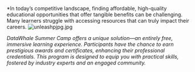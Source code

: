 
*In today’s competitive landscape, finding affordable, high-quality educational opportunities that offer tangible benefits can be challenging. Many learners struggle with accessing resources that can truly impact their careers.
![unleashpjpg.jpg]({{site.baseurl}}/Scriptor-Jekyll-Theme-master/images/unleashpjpg.jpg)


*DataWhale Summer Camp offers a unique solution—an entirely free, immersive learning experience. Participants have the chance to earn prestigious awards and certificates, enhancing their professional credentials. This program is designed to equip you with practical skills, fostered by industry experts and an engaged community.*
